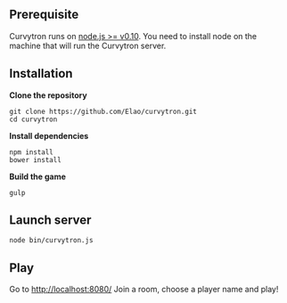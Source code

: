 ## Prerequisite

Curvytron runs on [node.js >= v0.10](https://nodejs.org/).
You need to install node on the machine that will run the Curvytron server.

## Installation

__Clone the repository__

    git clone https://github.com/Elao/curvytron.git
    cd curvytron

__Install dependencies__

    npm install
    bower install

__Build the game__

    gulp

## Launch server

    node bin/curvytron.js

## Play

Go to [http://localhost:8080/](http://localhost:8080/)
Join a room, choose a player name and play!
